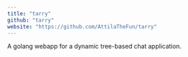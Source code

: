 ```yaml
---
title: "tarry"
github: "tarry"
website: "https://github.com/AttilaTheFun/tarry"
---
```


A golang webapp for a dynamic tree-based chat application.
